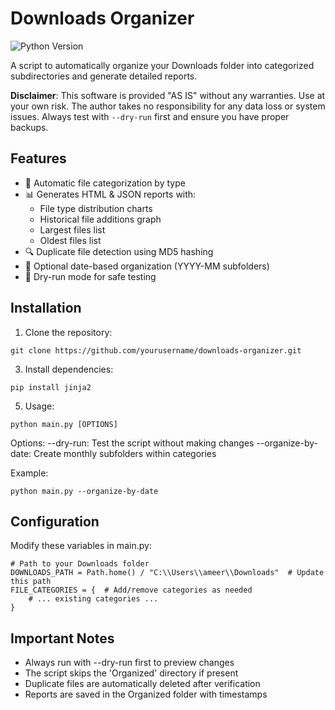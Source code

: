 # Downloads Organizer

![Python Version](https://img.shields.io/badge/python-3.7%2B-blue)

A script to automatically organize your Downloads folder into categorized subdirectories and generate detailed reports.

**Disclaimer**: This software is provided "AS IS" without any warranties. Use at your own risk. The author takes no responsibility for any data loss or system issues. Always test with `--dry-run` first and ensure you have proper backups.

## Features

- 📂 Automatic file categorization by type
- 📊 Generates HTML & JSON reports with:
  - File type distribution charts
  - Historical file additions graph
  - Largest files list
  - Oldest files list
- 🔍 Duplicate file detection using MD5 hashing
- 📅 Optional date-based organization (YYYY-MM subfolders)
- 🧪 Dry-run mode for safe testing

## Installation

1. Clone the repository:
```
git clone https://github.com/yourusername/downloads-organizer.git
```


3. Install dependencies:
```
pip install jinja2
```

5. Usage:
```
python main.py [OPTIONS]
```

Options:
--dry-run: Test the script without making changes
--organize-by-date: Create monthly subfolders within categories

Example:
```
python main.py --organize-by-date
```

## Configuration
Modify these variables in main.py:

```
# Path to your Downloads folder
DOWNLOADS_PATH = Path.home() / "C:\\Users\\ameer\\Downloads"  # Update this path
FILE_CATEGORIES = {  # Add/remove categories as needed
    # ... existing categories ...
}
```

## Important Notes
 - Always run with --dry-run first to preview changes
 - The script skips the 'Organized' directory if present
 - Duplicate files are automatically deleted after verification
 - Reports are saved in the Organized folder with timestamps
